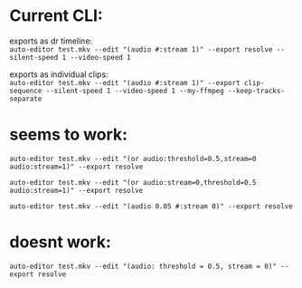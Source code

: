 # Current CLI:

exports as dr timeline:  
`auto-editor test.mkv --edit "(audio #:stream 1)" --export resolve --silent-speed 1 --video-speed 1`

exports as individual clips:  
`auto-editor test.mkv --edit "(audio #:stream 1)" --export clip-sequence --silent-speed 1 --video-speed 1 --my-ffmpeg --keep-tracks-separate`

# seems to work:

`auto-editor test.mkv --edit "(or audio:threshold=0.5,stream=0 audio:stream=1)" --export resolve`

`auto-editor test.mkv --edit "(or audio:stream=0,threshold=0.5 audio:stream=1)" --export resolve`

`auto-editor test.mkv --edit "(audio 0.05 #:stream 0)" --export resolve`


# doesnt work:

`auto-editor test.mkv --edit "(audio: threshold = 0.5, stream = 0)" --export resolve`
